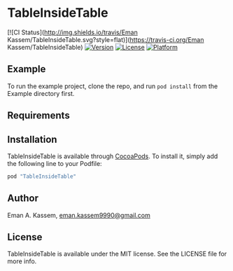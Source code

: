 # TableInsideTable

[![CI Status](http://img.shields.io/travis/Eman Kassem/TableInsideTable.svg?style=flat)](https://travis-ci.org/Eman Kassem/TableInsideTable)
[![Version](https://img.shields.io/cocoapods/v/TableInsideTable.svg?style=flat)](http://cocoapods.org/pods/TableInsideTable)
[![License](https://img.shields.io/cocoapods/l/TableInsideTable.svg?style=flat)](http://cocoapods.org/pods/TableInsideTable)
[![Platform](https://img.shields.io/cocoapods/p/TableInsideTable.svg?style=flat)](http://cocoapods.org/pods/TableInsideTable)

## Example

To run the example project, clone the repo, and run `pod install` from the Example directory first.

## Requirements

## Installation

TableInsideTable is available through [CocoaPods](http://cocoapods.org). To install
it, simply add the following line to your Podfile:

```ruby
pod "TableInsideTable"
```

## Author

Eman A. Kassem, eman.kassem9990@gmail.com

## License

TableInsideTable is available under the MIT license. See the LICENSE file for more info.
